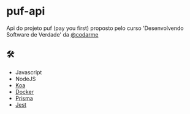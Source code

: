 # puf-api
Api do projeto puf (pay you first) proposto pelo curso 'Desenvolvendo Software de Verdade' da [@codarme](https://codar.me/)

## 🛠️
- Javascript
- NodeJS
- [Koa](https://koajs.com/)
- [Docker](https://www.docker.com/)
- [Prisma](https://www.prisma.io/)
- [Jest](https://jestjs.io/pt-BR/)

